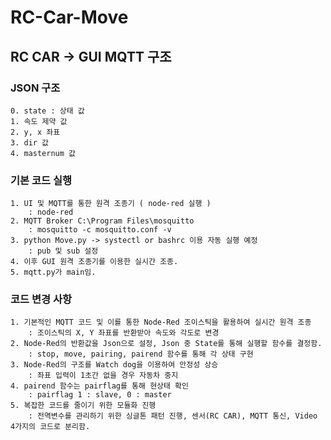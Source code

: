 # RC-Car-Move

## RC CAR -> GUI MQTT 구조

### JSON 구조
    0. state : 상태 값
    1. 속도 제약 값
    2. y, x 좌표
    3. dir 값
    4. masternum 값


### 기본 코드 실행

    1. UI 및 MQTT를 통한 원격 조종기 ( node-red 실행 )
        : node-red
    2. MQTT Broker C:\Program Files\mosquitto
        : mosquitto -c mosquitto.conf -v
    3. python Move.py -> systectl or bashrc 이용 자동 실행 예정
        : pub 및 sub 설정
    4. 이후 GUI 원격 조종기를 이용한 실시간 조종.
    5. mqtt.py가 main임.


### 코드 변경 사항

    1. 기본적인 MQTT 코드 및 이를 통한 Node-Red 조이스틱을 활용하여 실시간 원격 조종
        : 조이스틱의 X, Y 좌표를 반환받아 속도와 각도로 변경
    2. Node-Red의 반환값을 Json으로 설정, Json 중 State를 통해 실행할 함수를 결정함.
        : stop, move, pairing, pairend 함수를 통해 각 상태 구현
    3. Node-Red의 구조를 Watch dog을 이용하여 안정성 상승
        : 좌표 입력이 1초간 없을 경우 자동차 중지
    4. pairend 함수는 pairflag를 통해 현상태 확인
        : pairflag 1 : slave, 0 : master
    5. 복잡한 코드를 줄이기 위한 모듈화 진행
        : 전역변수를 관리하기 위한 싱글톤 패턴 진행, 센서(RC CAR), MQTT 통신, Video 4가지의 코드로 분리함. 